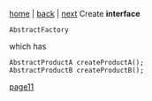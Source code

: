 [home](./page01.md) | [back](./page09.md) | [next](./page11.md)
Create **interface**
```
AbstractFactory
```

which has
```
AbstractProductA createProductA();
AbstractProductB createProductB();
```
[page11](./page11.md)
